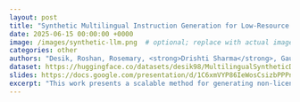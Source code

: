 ```yaml
---
layout: post
title: "Synthetic Multilingual Instruction Generation for Low-Resource Languages"
date: 2025-06-15 00:00:00 +0000
image: /images/synthetic-llm.png  # optional; replace with actual image if available
categories: other
authors: "Desik, Roshan, Rosemary, <strong>Drishti Sharma</strong>, Gaurav, Hanif"
dataset: https://huggingface.co/datasets/desik98/MultilingualSyntheticData
slides: https://docs.google.com/presentation/d/1C6xmVYP86IeWosCsizbPPPn0_5wIK0oDp_E0dbMuUV4/edit?slide=id.g2f6dd5e1ca9_26_0
excerpt: "This work presents a scalable method for generating non-licensed, synthetic instruction datasets to support multilingual LLM development, with a focus on Hindi. Through LLM distillation, Wikipedia-based context generation, and FLAN-based translation, we created over 270K high-quality instructions in English and Hindi. Our approach avoids licensed content and is fully open-source to benefit the broader community working on low-resource languages."
---
```

